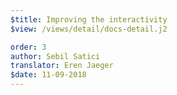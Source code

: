 ```yaml
---
$title: Improving the interactivity
$view: /views/detail/docs-detail.j2

order: 3
author: Sebil Satici
translator: Eren Jaeger
$date: 11-09-2018
---
```

